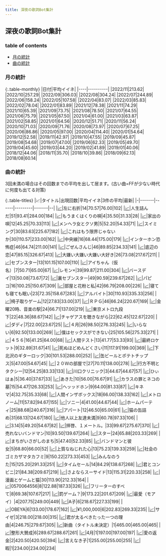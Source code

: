 ```yaml
---
title: 深夜の歌詞Bot集計
---
```


## 深夜の歌詞Bot集計

### table of contents

- [月の統計](#月の統計)
- [曲の統計](#曲の統計)

### 月の統計

{:.table-monthly}
|日付|平均イイネ|
|----|----------|
|2022/11|213.62|
|2022/10|257.29|
|2022/09|306.03|
|2022/08|304.24|
|2022/07|244.89|
|2022/06|158.24|
|2022/05|107.58|
|2022/04|83.07|
|2022/03|85.83|
|2022/02|78.04|
|2022/01|83.89|
|2021/12|78.38|
|2021/11|74.29|
|2021/10|65.39|
|2021/09|73.75|
|2021/08|78.50|
|2021/07|64.55|
|2021/06|75.79|
|2021/05|67.50|
|2021/04|61.00|
|2021/03|63.87|
|2021/02|58.85|
|2021/01|64.56|
|2020/12|51.71|
|2020/11|56.24|
|2020/10|71.03|
|2020/09|71.76|
|2020/08|73.97|
|2020/07|67.25|
|2020/06|86.86|
|2020/05|97.00|
|2020/04|114.40|
|2020/01|54.64|
|2019/12|52.58|
|2019/11|42.97|
|2019/10|47.55|
|2019/09|45.87|
|2019/08|54.68|
|2019/07|47.00|
|2019/06|62.33|
|2019/05|49.70|
|2019/04|45.60|
|2019/03|44.20|
|2019/02|41.89|
|2019/01|40.06|
|2018/12|44.06|
|2018/11|35.70|
|2018/10|39.86|
|2018/09|62.13|
|2018/08|60.14|


### 曲の統計

3回未満の場合はその回数までの平均を出して居ます。(古い曲=FFが少ない時代に何度も出てる対策)

{:.table-titles}
|📈|タイトル|出現回数|平均イイネ|3件の平均|最新|
|-|-------|------|---------|-------|--|
|<a href="./stat_1220319068.html">📈</a>|左に右折|14|70.57|76.00|102|
|<a href="./stat_3973810081.html">📈</a>|人生詰んだ|51|93.41|284.00|184|
|<a href="./stat_383919761.html">📈</a>|もうまくはくりの唄|4|35.50|31.33|28|
|<a href="./stat_3345548410.html">📈</a>|家出の唄|12|45.25|70.33|113|
|<a href="./stat_1134299308.html">📈</a>|メンヘラ女とクソ男|5|52.20|54.33|71|
|<a href="./stat_4279738064.html">📈</a>|スイミング|30|83.63|225.67|182|
|<a href="./stat_1305098187.html">📈</a>|これはもう限界じゃないか|30|110.57|233.00|162|
|<a href="./stat_3688227492.html">📈</a>|中央線|16|68.44|175.00|179|
|<a href="./stat_3706647313.html">📈</a>|インターホン恐怖症|46|64.74|211.00|141|
|<a href="./stat_2193121143.html">📈</a>|ごぜんさんじ|46|89.85|234.33|141|
|<a href="./stat_3014517053.html">📈</a>|底辺の恋|47|85.15|326.67|413|
|<a href="./stat_2320889407.html">📈</a>|大嫌い大嫌い大嫌い大好き|26|73.08|217.67|211|
|<a href="./stat_2136384753.html">📈</a>|セブンスター|13|101.15|107.00|110|
|<a href="./stat_3845995641.html">📈</a>|アイちゃん（仮名）|7|50.71|65.00|67|
|<a href="./stat_3820729153.html">📈</a>|レモン×|39|99.87|211.00|304|
|<a href="./stat_2790299604.html">📈</a>|バースデイ|13|50.08|73.67|72|
|<a href="./stat_705380792.html">📈</a>|裏セブンスター|49|90.59|239.67|262|
|<a href="./stat_3581212074.html">📈</a>|パピコ|16|100.25|150.67|309|
|<a href="./stat_283491885.html">📈</a>|部屋と花粉と私|42|66.79|208.00|226|
|<a href="./stat_3282501719.html">📈</a>|寝ても寝ても眠い|23|72.35|158.67|283|
|<a href="./stat_2879634500.html">📈</a>|アルバイト|30|110.93|335.33|256|
|<a href="./stat_2862129283.html">📈</a>|椅子取りゲーム|12|27.83|33.00|37|
|<a href="./stat_3089007951.html">📈</a>|ＲＰＧ|46|66.24|220.67|169|
|<a href="./stat_3497313489.html">📈</a>|金曜20時、音楽の駅|24|66.71|137.00|219|
|<a href="./stat_1891603274.html">📈</a>|東京メトロ九段下|22|48.36|88.67|142|
|<a href="./stat_1109020806.html">📈</a>|チャゲアスを聴きながら|22|62.45|122.67|220|
|<a href="./stat_1271302853.html">📈</a>|ダディ|7|22.00|23.67|25|
|<a href="./stat_574486788.html">📈</a>|４月|26|98.50|276.33|245|
|<a href="./stat_1327320414.html">📈</a>|いらない|6|92.50|133.00|269|
|<a href="./stat_2746425008.html">📈</a>|僕はセックスができない|25|105.56|275.33|271|
|<a href="./stat_3527530207.html">📈</a>|４５６|16|41.25|64.00|68|
|<a href="./stat_2934372601.html">📈</a>|人間テスト|13|41.77|53.33|93|
|<a href="./stat_1735199150.html">📈</a>|最終ロケット|9|32.89|31.67|41|
|<a href="./stat_2201479478.html">📈</a>|死ぬほどめんどくさい|11|117.91|199.00|369|
|<a href="./stat_3669782485.html">📈</a>|下北沢のギターロック|30|101.53|288.00|252|
|<a href="./stat_2319071959.html">📈</a>|缶ビールとポテトチップス|5|47.00|54.67|45|
|<a href="./stat_3785051628.html">📈</a>|２０Ｗの部屋で|27|70.11|138.00|278|
|<a href="./stat_2892118558.html">📈</a>|行方不明とタクシー|12|54.25|83.33|133|
|<a href="./stat_3989244522.html">📈</a>|川口クリニック|3|44.67|44.67|57|
|<a href="./stat_1203495729.html">📈</a>|ひぃはぁ|5|36.40|37.67|33|
|<a href="./stat_2403533009.html">📈</a>|あきた|10|56.00|76.67|91|
|<a href="./stat_1115694639.html">📈</a>|カラスの罪とネコの墓|15|54.47|126.33|253|
|<a href="./stat_3785006664.html">📈</a>|ヘッッドホン|9|64.00|81.33|87|
|<a href="./stat_130567987.html">📈</a>|キネマ|4|32.75|35.33|68|
|<a href="./stat_2424681378.html">📈</a>|人間インザボックス|18|66.00|138.33|162|
|<a href="./stat_123253090.html">📈</a>|メトロノーム|11|57.82|94.67|155|
|<a href="./stat_2417872325.html">📈</a>|ソニー|4|41.00|44.67|44|
|<a href="./stat_3097031665.html">📈</a>|ホームパーティ|25|88.68|240.67|316|
|<a href="./stat_940965749.html">📈</a>|アパート|12|46.50|65.00|61|
|<a href="./stat_496127818.html">📈</a>|猫の缶詰め|31|68.13|124.67|180|
|<a href="./stat_811448184.html">📈</a>|他人以上友達未満|9|60.78|97.33|106|
|<a href="./stat_383783102.html">📈</a>|3.14|5|49.20|54.67|82|
|<a href="./stat_3042963501.html">📈</a>|拝啓、１メートル。|33|99.67|275.67|370|
|<a href="./stat_1318257667.html">📈</a>|売れないバンドマン|10|93.50|139.67|264|
|<a href="./stat_645640080.html">📈</a>|スター|24|65.88|203.33|269|
|<a href="./stat_3969547926.html">📈</a>|まちがいさがしのまち|5|47.40|52.33|85|
|<a href="./stat_1532885310.html">📈</a>|バンドマンと彼女|5|68.80|66.00|52|
|<a href="./stat_905736344.html">📈</a>|上質なねじれた心|13|75.23|139.33|259|
|<a href="./stat_381040520.html">📈</a>|社会のゴミカザマタカフミ|9|150.22|273.33|453|
|<a href="./stat_2368637404.html">📈</a>|みんなのうた|15|125.20|291.33|251|
|<a href="./stat_2790095167.html">📈</a>|タイムセール|14|84.29|138.67|268|
|<a href="./stat_2145670056.html">📈</a>|君とコンビニ|21|84.38|209.67|219|
|<a href="./stat_2401650218.html">📈</a>|さよならスーサイド|13|115.31|220.33|258|
|<a href="./stat_492620309.html">📈</a>|漫画とゲームと猫|30|113.90|212.33|164|
|<a href="./stat_3536700876.html">📈</a>|0570064556|8|122.88|187.33|326|
|<a href="./stat_1085837939.html">📈</a>|フリーターのすべて|8|69.38|107.67|217|
|<a href="./stat_2063332486.html">📈</a>|罰ゲーム？|9|173.22|201.67|209|
|<a href="./stat_3011767184.html">📈</a>|最愛（モアイ）|4|207.75|249.00|449|
|<a href="./stat_1180935151.html">📈</a>|A子|6|218.67|227.33|199|
|<a href="./stat_829386755.html">📈</a>|OBEYA|6|133.00|178.67|162|
|<a href="./stat_1888006000.html">📈</a>|¥1,000,000|6|202.83|269.33|235|
|<a href="./stat_2144871483.html">📈</a>|サイゼ|3|218.00|218.00|315|
|<a href="./stat_3663218867.html">📈</a>|君が太るべきたった一つの理由|4|246.75|279.67|305|
|<a href="./stat_2230208899.html">📈</a>|新曲（タイトル未決定）|1|465.00|465.00|465|
|<a href="./stat_2742911033.html">📈</a>|整形大賛成|6|289.67|288.67|261|
|<a href="./stat_3455439612.html">📈</a>|4月|1|197.00|197.00|197|
|<a href="./stat_2800481173.html">📈</a>|愛の返金|2|420.50|420.50|394|
|<a href="./stat_2372586904.html">📈</a>|言えなき子|1|255.00|255.00|255|
|<a href="./stat_2858156307.html">📈</a>|暇|1|234.00|234.00|234|

<script src="https://cdnjs.cloudflare.com/ajax/libs/jquery/3.6.1/jquery.min.js" integrity="sha512-aVKKRRi/Q/YV+4mjoKBsE4x3H+BkegoM/em46NNlCqNTmUYADjBbeNefNxYV7giUp0VxICtqdrbqU7iVaeZNXA==" crossorigin="anonymous" referrerpolicy="no-referrer"></script>
<script src="https://cdnjs.cloudflare.com/ajax/libs/jquery.tablesorter/2.31.3/js/jquery.tablesorter.min.js" integrity="sha512-qzgd5cYSZcosqpzpn7zF2ZId8f/8CHmFKZ8j7mU4OUXTNRd5g+ZHBPsgKEwoqxCtdQvExE5LprwwPAgoicguNg==" crossorigin="anonymous" referrerpolicy="no-referrer"></script>
<link rel="stylesheet" href="https://cdnjs.cloudflare.com/ajax/libs/jquery.tablesorter/2.31.3/css/theme.default.min.css" integrity="sha512-wghhOJkjQX0Lh3NSWvNKeZ0ZpNn+SPVXX1Qyc9OCaogADktxrBiBdKGDoqVUOyhStvMBmJQ8ZdMHiR3wuEq8+w==" crossorigin="anonymous" referrerpolicy="no-referrer" />
<script>
$(function() {
    $(".table-titles").tablesorter();
});
</script>
